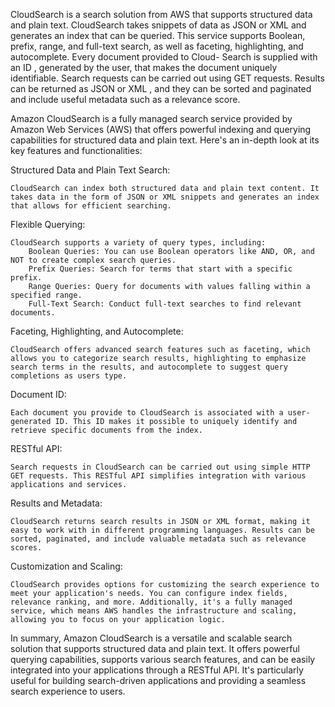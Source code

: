 CloudSearch is a search solution from AWS that supports structured data and plain
text. CloudSearch takes snippets of data as JSON or XML and generates an index that
can be queried. This service supports Boolean, prefix, range, and full-text search, as
well as faceting, highlighting, and autocomplete. Every document provided to Cloud-
Search is supplied with an ID , generated by the user, that makes the document
uniquely identifiable. Search requests can be carried out using GET requests. Results
can be returned as JSON or XML , and they can be sorted and paginated and include
useful metadata such as a relevance score.

Amazon CloudSearch is a fully managed search service provided by Amazon Web Services (AWS) that offers powerful indexing and querying capabilities for structured data and plain text. Here's an in-depth look at its key features and functionalities:

Structured Data and Plain Text Search:

    CloudSearch can index both structured data and plain text content. It takes data in the form of JSON or XML snippets and generates an index that allows for efficient searching.

Flexible Querying:

    CloudSearch supports a variety of query types, including:
        Boolean Queries: You can use Boolean operators like AND, OR, and NOT to create complex search queries.
        Prefix Queries: Search for terms that start with a specific prefix.
        Range Queries: Query for documents with values falling within a specified range.
        Full-Text Search: Conduct full-text searches to find relevant documents.

Faceting, Highlighting, and Autocomplete:

    CloudSearch offers advanced search features such as faceting, which allows you to categorize search results, highlighting to emphasize search terms in the results, and autocomplete to suggest query completions as users type.

Document ID:

    Each document you provide to CloudSearch is associated with a user-generated ID. This ID makes it possible to uniquely identify and retrieve specific documents from the index.

RESTful API:

    Search requests in CloudSearch can be carried out using simple HTTP GET requests. This RESTful API simplifies integration with various applications and services.

Results and Metadata:

    CloudSearch returns search results in JSON or XML format, making it easy to work with in different programming languages. Results can be sorted, paginated, and include valuable metadata such as relevance scores.

Customization and Scaling:

    CloudSearch provides options for customizing the search experience to meet your application's needs. You can configure index fields, relevance ranking, and more. Additionally, it's a fully managed service, which means AWS handles the infrastructure and scaling, allowing you to focus on your application logic.

In summary, Amazon CloudSearch is a versatile and scalable search solution that supports structured data and plain text. It offers powerful querying capabilities, supports various search features, and can be easily integrated into your applications through a RESTful API. It's particularly useful for building search-driven applications and providing a seamless search experience to users.